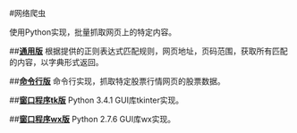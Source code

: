 #网络爬虫

使用Python实现，批量抓取网页上的特定内容。

##[**通用版**](https://github.com/cforth/web-spider/blob/master/spider.py)
根据提供的正则表达式匹配规则，网页地址，页码范围，获取所有匹配的内容，以字典形式返回。

##[**命令行版**](https://github.com/cforth/web-spider/blob/master/text_spider.py)
命令行实现，抓取特定股票行情网页的股票数据。

##[**窗口程序tk版**](https://github.com/cforth/web-spider/blob/master/tkinter_spider.py)
Python 3.4.1 GUI库tkinter实现。

##[**窗口程序wx版**](https://github.com/cforth/web-spider/blob/master/wx_spider.py)
Python 2.7.6 GUI库wx实现。
